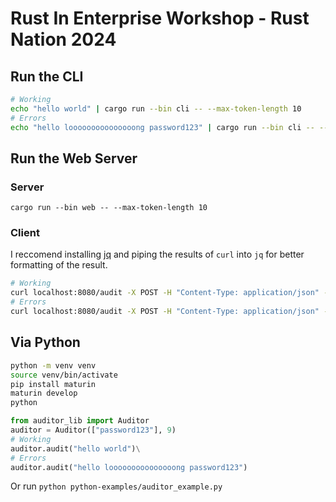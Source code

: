 # Rust In Enterprise Workshop - Rust Nation 2024


## Run the CLI

```bash
# Working
echo "hello world" | cargo run --bin cli -- --max-token-length 10
# Errors
echo "hello looooooooooooooong password123" | cargo run --bin cli -- --max-token-length 10
```

## Run the Web Server

### Server

```
cargo run --bin web -- --max-token-length 10
```

### Client

I reccomend installing [jq](https://jqlang.github.io/jq/) and piping the results of `curl` into `jq` for better formatting of the result.

```bash
# Working
curl localhost:8080/audit -X POST -H "Content-Type: application/json" -d'{"text": "hello world"}' | jq
# Errors
curl localhost:8080/audit -X POST -H "Content-Type: application/json" -d'{"text": "hello looooooooooooooong password123"}' | jq
```

## Via Python

```bash
python -m venv venv
source venv/bin/activate
pip install maturin
maturin develop
python
```

```python
from auditor_lib import Auditor
auditor = Auditor(["password123"], 9)
# Working
auditor.audit("hello world")\
# Errors
auditor.audit("hello looooooooooooooong password123")
```

Or run `python python-examples/auditor_example.py`
